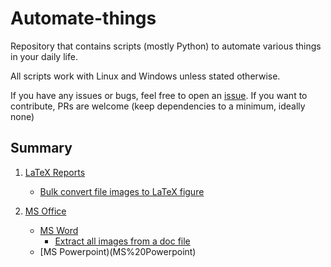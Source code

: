 # Automate-things

Repository that contains scripts (mostly Python) to automate various things in your daily life.

All scripts work with Linux and Windows unless stated otherwise.

If you have any issues or bugs, feel free to open an [issue](https://github.com/Azrood/Automate-things/issues). If you want to contribute, PRs are welcome (keep dependencies to a minimum, ideally none)
## Summary
1. [LaTeX Reports](latex%20report/)
    * [Bulk convert file images to LaTeX figure](latex%20report/screen2figure)

2. [MS Office](MS%20Office/)
   * [MS Word](MS%20Word/)
      * [Extract all images from a doc file](MS%20Office/MS%20Word/Extract_images) 
   * [MS Powerpoint)(MS%20Powerpoint)

